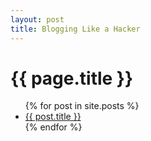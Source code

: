```yaml
---
layout: post
title: Blogging Like a Hacker
---
```


<h1>{{ page.title }}</h1>

<ul>
  {% for post in site.posts %}
    <li>
      <a href="{{ site.baseurl }}{{ post.url }}">{{ post.title }}</a>
    </li>
  {% endfor %}
</ul>
